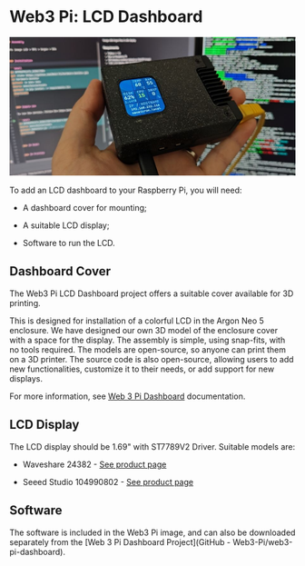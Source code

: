 # Web3 Pi: LCD Dashboard

![](./img/lcd-dashboard.jpg)

To add an LCD dashboard to your Raspberry Pi, you will need:

- A dashboard cover for mounting;

- A suitable LCD display;

- Software to run the LCD.

## Dashboard Cover

The Web3 Pi LCD Dashboard project offers a suitable cover available for 3D printing.

This is designed for installation of a colorful LCD in the Argon Neo 5 enclosure. We have designed our own 3D model of the enclosure cover with a space for the display. The assembly is simple, using snap-fits, with no tools required. The models are open-source, so anyone can print them on a 3D printer. The source code is also open-source, allowing users to add new functionalities, customize it to their needs, or add support for new displays.

For more information, see [Web 3 Pi Dashboard](https://github.com/Web3-Pi/web3-pi-dashboard) documentation.

## LCD Display

The LCD display should be 1.69" with ST7789V2 Driver. Suitable models are:

- Waveshare 24382 - [See product page](https://www.waveshare.com/1.69inch-lcd-module.htm)

- Seeed Studio 104990802 - [See product page](https://www.seeedstudio.com/1-69inch-240-280-Resolution-IPS-LCD-Display-Module-p-5755.html)

## Software

The software is included in the Web3 Pi image, and can also be downloaded separately from the [Web 3 Pi Dashboard Project](GitHub - Web3-Pi/web3-pi-dashboard).